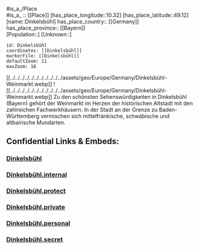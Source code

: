 ﻿---
location:
  - 49.12
  - 10.32
mapzoom:
  - 7
  - 12
mapmarker: city
type: City
tags:
  - geo/City
SpocWebEntityId: 29803
isDeleted: false
confidential: public
aliases:
  - Dinkelsbuehl
---
#is_a_/Place  
#is_a_ :: [[Place]] 
[has_place_longitude::10.32] 
[has_place_latitude::49.12] 
[name::Dinkelsbühl] 
has_place_country:: [[Germany]]  
has_place_province:: [[Bayern]]  
[Population::] 
[Unknown::] 


```leaflet
id: Dinkelsbühl
coordinates: [[Dinkelsbühl]] 
markerFile: [[Dinkelsbühl]] 
defaultZoom: 11 
maxZoom: 18
```


[[../../../../../../../../../../../assets/geo/Europe/Germany/Dinkelsbühl-Weinmarkt.webp]]
![[../../../../../../../../../../../assets/geo/Europe/Germany/Dinkelsbühl-Weinmarkt.webp]]
Zu den schönsten Sehenswürdigkeiten in Dinkelsbühl (Bayern) gehört der Weinmarkt 
im Herzen der historischen Altstadt mit den zahlreichen Fachwerkhäusern. 
In der Stadt an der Grenze zu Baden-Württemberg 
vermischen sich mittelfränkische, schwäbische und altbairische Mundarten.

## Confidential Links & Embeds: 

### [Dinkelsbühl](/_public/Earth/Continent/Europe/Europe~Central/Germany/Germany~West/Bayern/counties~Bayern/Ansbach/cities~Ansbach/Dinkelsbühl.md) 

### [Dinkelsbühl.internal](/_internal/Earth/Continent/Europe/Europe~Central/Germany/Germany~West/Bayern/counties~Bayern/Ansbach/cities~Ansbach/Dinkelsbühl.internal.md) 

### [Dinkelsbühl.protect](/_protect/Earth/Continent/Europe/Europe~Central/Germany/Germany~West/Bayern/counties~Bayern/Ansbach/cities~Ansbach/Dinkelsbühl.protect.md) 

### [Dinkelsbühl.private](/_private/Earth/Continent/Europe/Europe~Central/Germany/Germany~West/Bayern/counties~Bayern/Ansbach/cities~Ansbach/Dinkelsbühl.private.md) 

### [Dinkelsbühl.personal](/_personal/Earth/Continent/Europe/Europe~Central/Germany/Germany~West/Bayern/counties~Bayern/Ansbach/cities~Ansbach/Dinkelsbühl.personal.md) 

### [Dinkelsbühl.secret](/_secret/Earth/Continent/Europe/Europe~Central/Germany/Germany~West/Bayern/counties~Bayern/Ansbach/cities~Ansbach/Dinkelsbühl.secret.md) 
